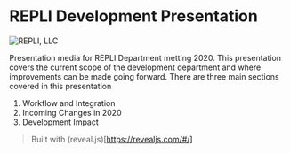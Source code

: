 # REPLI Development Presentation

![REPLI, LLC](https://i.imgur.com/SaEmXrC.png)

Presentation media for REPLI Department metting 2020. This presentation covers the current scope of the development department and where improvements can be made going forward. There are three main sections covered in this presentation 
1. Workflow and Integration 
2. Incoming Changes in 2020 
3. Development Impact

> Built with (reveal.js)[https://revealjs.com/#/]